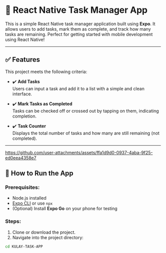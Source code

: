 # 📝 React Native Task Manager App

This is a simple React Native task manager application built using **Expo**. It allows users to add tasks, mark them as complete, and track how many tasks are remaining. Perfect for getting started with mobile development using React Native!

---

## ✅ Features

This project meets the following criteria:

- ✔️ **Add Tasks**  
  Users can input a task and add it to a list with a simple and clean interface.

- ✔️ **Mark Tasks as Completed**  
  Tasks can be checked off or crossed out by tapping on them, indicating completion.

- ✔️ **Task Counter**  
  Displays the total number of tasks and how many are still remaining (not completed).

---



https://github.com/user-attachments/assets/ffa1d9d0-0937-4aba-9f25-ed0eea4358e7



## 🚀 How to Run the App

### Prerequisites:

- Node.js installed
- [Expo CLI](https://docs.expo.dev/get-started/installation/) or use `npx`
- (Optional) Install **Expo Go** on your phone for testing

### Steps:

1. Clone or download the project.
2. Navigate into the project directory:

```bash
cd KULAY-TASK-APP
```
